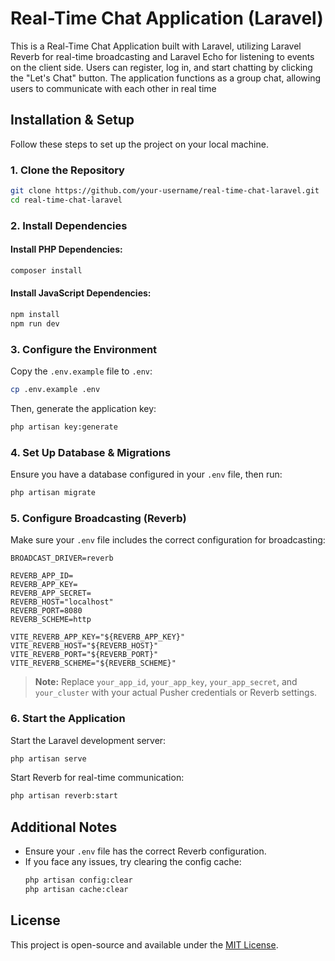 
# Real-Time Chat Application (Laravel)

This is a Real-Time Chat Application built with Laravel, utilizing Laravel Reverb for real-time broadcasting and Laravel Echo for listening to events on the client side. Users can register, log in, and start chatting by clicking the "Let's Chat" button. The application functions as a group chat, allowing users to communicate with each other in real time

## Installation & Setup

Follow these steps to set up the project on your local machine.

### 1. Clone the Repository
```sh
git clone https://github.com/your-username/real-time-chat-laravel.git
cd real-time-chat-laravel
```

### 2. Install Dependencies
#### Install PHP Dependencies:
```sh
composer install
```

#### Install JavaScript Dependencies:
```sh
npm install
npm run dev
```

### 3. Configure the Environment
Copy the `.env.example` file to `.env`:
```sh
cp .env.example .env
```
Then, generate the application key:
```sh
php artisan key:generate
```

### 4. Set Up Database & Migrations
Ensure you have a database configured in your `.env` file, then run:
```sh
php artisan migrate
```

### 5. Configure Broadcasting (Reverb)
Make sure your `.env` file includes the correct configuration for broadcasting:
```env
BROADCAST_DRIVER=reverb

REVERB_APP_ID=
REVERB_APP_KEY=
REVERB_APP_SECRET=
REVERB_HOST="localhost"
REVERB_PORT=8080
REVERB_SCHEME=http

VITE_REVERB_APP_KEY="${REVERB_APP_KEY}"
VITE_REVERB_HOST="${REVERB_HOST}"
VITE_REVERB_PORT="${REVERB_PORT}"
VITE_REVERB_SCHEME="${REVERB_SCHEME}"
```
> **Note:** Replace `your_app_id`, `your_app_key`, `your_app_secret`, and `your_cluster` with your actual Pusher credentials or Reverb settings.

### 6. Start the Application
Start the Laravel development server:
```sh
php artisan serve
```

Start Reverb for real-time communication:
```sh
php artisan reverb:start
```

## Additional Notes
- Ensure your `.env` file has the correct Reverb configuration.
- If you face any issues, try clearing the config cache:
  ```sh
  php artisan config:clear
  php artisan cache:clear
  ```

## License
This project is open-source and available under the [MIT License](LICENSE).

